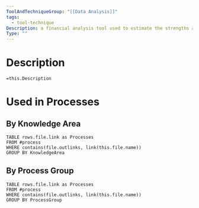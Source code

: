 ```yaml
---
ToolAndTechniqueGroup: "[[Data Analysis]]"
tags:
  - tool-technique
Description: a financial analysis tool used to estimate the strengths and weaknesses of alternatives in order to determine the best alternative in terms of benefits provided. It will help the project manager determine if the planned quality activities are cost effective.
Type: ""
---
```

# Description
`=this.Description`
# Used in Processes
## By Knowledge Area
```dataview
TABLE rows.file.link as Processes
FROM #process 
WHERE contains(file.outlinks, link(this.file.name))
GROUP BY KnowledgeArea
```
## By Process Group
```dataview
TABLE rows.file.link as Processes
FROM #process 
WHERE contains(file.outlinks, link(this.file.name))
GROUP BY ProcessGroup
```

